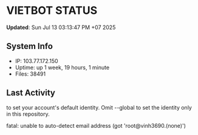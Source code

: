 # VIETBOT STATUS
**Updated**: Sun Jul 13 03:13:47 PM +07 2025

## System Info
- IP: 103.77.172.150
- Uptime: up 1 week, 19 hours, 1 minute
- Files: 38491

## Last Activity

to set your account's default identity.
Omit --global to set the identity only in this repository.

fatal: unable to auto-detect email address (got 'root@vinh3690.(none)')
